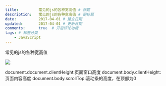 ```yaml
---
title:         常见的js的各种宽高值 # 标题
description:   常见的js的各种宽高值 # 副标题
date:          2017-04-01 # 建立日期
updated:       2017-04-01 # 更新日期
comments:      true  # 开启评论功能
tags: # 标签分类
    - JavaScript
---
```



常见的js的各种宽高值

<img src="../images/javascript/jswh.jpg">

document.document.clientHeight:页面窗口高度
document.body.clientHeight:页面内容高度
document.body.scrollTop:滚动条的高度，在顶部为0
